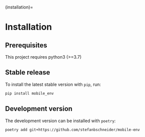 (installation)=

# Installation
## Prerequisites
This project requires python3 (>=3.7)

## Stable release
To install the latest stable version with `pip`, run:
```bash
pip install mobile_env
```

## Development version
The development version can be installed with `poetry`: 
```bash
poetry add git+https://github.com/stefanbschneider/mobile-env
```
